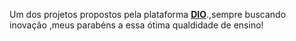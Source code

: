 <P>Um dos projetos propostos pela plataforma <b><A href = "https://www.dio.me/pro/tech-week?source=tarja-site-interno-week-pro&coupon=AIPRO">DIO</A></b>.,sempre buscando inovação ,meus parabéns 
a essa ótima qualdidade de ensino!</p>
